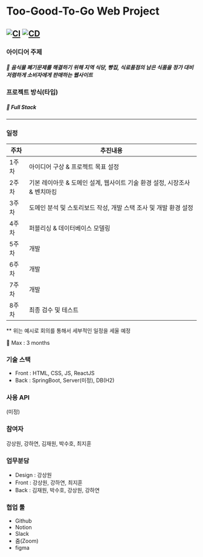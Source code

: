 # Too-Good-To-Go Web Project
[![CI](https://github.com/grand7070/Too-Good-To-Go/actions/workflows/CI.yml/badge.svg?branch=master)](https://github.com/grand7070/Too-Good-To-Go/actions/workflows/CI.yml)
[![CD](https://github.com/grand7070/Too-Good-To-Go/actions/workflows/CD.yml/badge.svg?branch=master)](https://github.com/grand7070/Too-Good-To-Go/actions/workflows/CD.yml)
-------------------
### 아이디어 주제
##### 💙 음식물 폐기문제를 해결하기 위해 지역 식당, 빵집, 식료품점의 남은 식품을 정가 대비 저렴하게 소비자에게 판매하는 웹사이트
### 프로젝트 방식(타입)
##### 💛 Full Stack
-------------------

### 일정
|**주차**|**추진내용**|
|----|----|
|1주차|아이디어 구상 & 프로젝트 목표 설정|
|2주차|기본 레이아웃 & 도메인 설계, 웹사이트 기술 환경 설정, 시장조사 & 벤치마킹|
|3주차|도메인 분석 및 스토리보드 작성, 개발 스택 조사 및 개발 환경 설정|
|4주차|퍼블리싱 & 데이터베이스 모델링|
|5주차|개발|
|6주차|개발|
|7주차|개발|
|8주차|최종 검수 및 테스트|

** 위는 예시로 회의를 통해서 세부적인 일정을 세울 예정

🎈 Max : 3 months

### 기술 스택
* Front : HTML, CSS, JS, ReactJS
* Back : SpringBoot, Server(미정), DB(H2)

### 사용 API
(미정)

### 참여자
강상원, 강하연, 김재원, 박수호, 최지훈

### 업무분담
* Design : 강상원
* Front : 강상원, 강하연, 최지훈
* Back : 김재원, 박수호, 강상원, 강하연

### 협업 툴
* Github
* Notion
* Slack
* 줌(Zoom)
* figma
